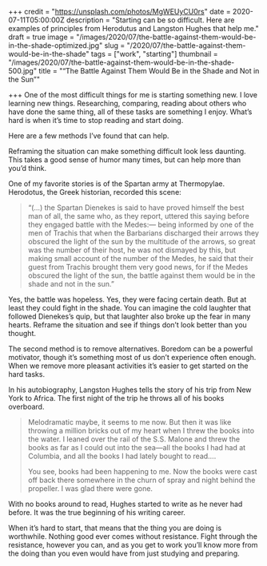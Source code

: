 +++
credit = "https://unsplash.com/photos/MgWEUyCU0rs"
date = 2020-07-11T05:00:00Z
description = "Starting can be so difficult. Here are examples of principles from Herodutus and Langston Hughes that help me."
draft = true
image = "/images/2020/07/the-battle-against-them-would-be-in-the-shade-optimized.jpg"
slug = "/2020/07/the-battle-against-them-would-be-in-the-shade"
tags = ["work", "starting"]
thumbnail = "/images/2020/07/the-battle-against-them-would-be-in-the-shade-500.jpg"
title = "“The Battle Against Them Would Be in the Shade and Not in the Sun”"

+++
One of the most difficult things for me is starting something new. I love learning new things. Researching, comparing, reading about others who have done the same thing, all of these tasks are something I enjoy. What’s hard is when it’s time to stop reading and start doing.

Here are a few methods I’ve found that can help.

Reframing the situation can make something difficult look less daunting. This takes a good sense of humor many times, but can help more than you’d think.

One of my favorite stories is of the Spartan army at Thermopylae. Herodotus, the Greek historian, recorded this scene:

> “(…) the Spartan Dienekes is said to have proved himself the best man of all, the same who, as they report, uttered this saying before they engaged battle with the Medes:— being informed by one of the men of Trachis that when the Barbarians discharged their arrows they obscured the light of the sun by the multitude of the arrows, so great was the number of their host, he was not dismayed by this, but making small account of the number of the Medes, he said that their guest from Trachis brought them very good news, for if the Medes obscured the light of the sun, the battle against them would be in the shade and not in the sun.”

Yes, the battle was hopeless. Yes, they were facing certain death. But at least they could fight in the shade. You can imagine the cold laughter that followed Dienekes’s quip, but that laughter also broke up the fear in many hearts. Reframe the situation and see if things don’t look better than you thought.

The second method is to remove alternatives. Boredom can be a powerful motivator, though it’s something most of us don’t experience often enough. When we remove more pleasant activities it’s easier to get started on the hard tasks.

In his autobiography, Langston Hughes tells the story of his trip from New York to Africa. The first night of the trip he throws all of his books overboard.

> Melodramatic maybe, it seems to me now. But then it was like throwing a million bricks out of my heart when I threw the books into the water. I leaned over the rail of the S.S. Malone and threw the books as far as I could out into the sea—all the books I had had at Columbia, and all the books I had lately bought to read….
>
> You see, books had been happening to me. Now the books were cast off back there somewhere in the churn of spray and night behind the propeller. I was glad there were gone.

With no books around to read, Hughes started to write as he never had before. It was the true beginning of his writing career.

When it’s hard to start, that means that the thing you are doing is worthwhile. Nothing good ever comes without resistance. Fight through the resistance, however you can, and as you get to work you’ll know more from the doing than you even would have from just studying and preparing.